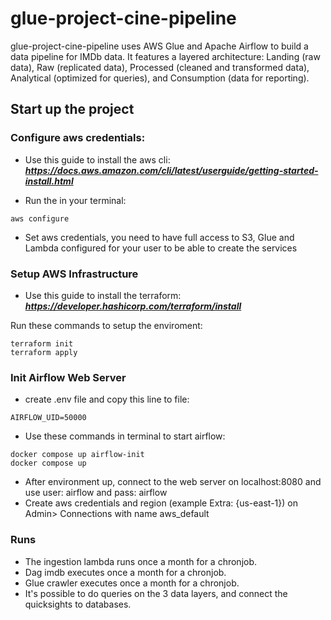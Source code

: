 # glue-project-cine-pipeline
glue-project-cine-pipeline uses AWS Glue and Apache Airflow to build a data pipeline for IMDb data. It features a layered architecture: Landing (raw data), Raw (replicated data), Processed (cleaned and transformed data), Analytical (optimized for queries), and Consumption (data for reporting).

## Start up the project

### Configure aws credentials:

* Use this guide to install the aws cli: 
***https://docs.aws.amazon.com/cli/latest/userguide/getting-started-install.html***

* Run the in your terminal:

```
aws configure
```
* Set aws credentials, you need to have full access to S3, Glue and Lambda configured for your user to be able to create the services


### Setup AWS Infrastructure

* Use this guide to install the terraform: 
***https://developer.hashicorp.com/terraform/install***

Run these commands to setup the enviroment:

```
terraform init
terraform apply
```

### Init Airflow Web Server
* create .env file and copy this line to file:
```
AIRFLOW_UID=50000
```

* Use these commands in terminal to start airflow:

```
docker compose up airflow-init
docker compose up
```
* After environment up, connect to the web server on localhost:8080 and use user: airflow and pass: airflow
* Create aws credentials and region (example Extra: {us-east-1}) on Admin> Connections with name aws_default

### Runs
* The ingestion lambda runs once a month for a chronjob.
* Dag imdb executes once a month for a chronjob.
* Glue crawler executes once a month for a chronjob.
* It's possible to do queries on the 3 data layers, and connect the quicksights to databases.